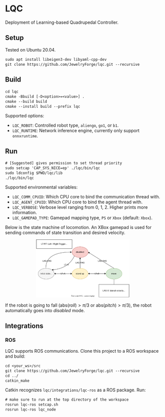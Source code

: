 # LQC

Deployment of Learning-based Quadrupedal Controller.

## Setup

Tested on Ubuntu 20.04.

```shell
sudo apt install libeigen3-dev libyaml-cpp-dev
git clone https://github.com/JewelryForge/lqc.git --recursive
```

## Build

```shell
cd lqc
cmake -Bbuild [-D<option>=<value>] . 
cmake --build build
cmake --install build --prefix lqc
```

Supported options:
- `LQC_ROBOT`: Controlled robot type, `aliengo`, `go1`, or `b1`.
- `LQC_RUNTIME`: Network inference engine, currently only support `onnxruntime`.

## Run

```shell
# [Suggested] gives permission to set thread priority
sudo setcap 'CAP_SYS_NICE=ep' ./lqc/bin/lqc
sudo ldconfig $PWD/lqc/lib 
./lqc/bin/lqc
```

Supported environmental variables:
- `LQC_COMM_CPUID`: Which CPU core to bind the communication thread with.
- `LQC_AGENT_CPUID`: Which CPU core to bind the agent thread with.
- `LQC_VERBOSE`: Verbose level ranging from 0, 1, 2. Higher prints more information.
- `LQC_GAMEPAD_TYPE`: Gamepad mapping type, `PS` or `Xbox` (default: `Xbox`).

Below is the state machine of locomotion. 
An XBox gamepad is used for sending commands of state transition and desired velocity.

<p align="middle">
  <img src="doc/state_machine.svg" width="60%"/>
</p>

If the robot is going to fall ($\textrm{abs}(roll) > \pi/3$ or $\textrm{abs}(pitch) > \pi/3$), 
the robot automatically goes into *disabled* mode.


## Integrations

### ROS

LQC supports ROS communications. Clone this project to a ROS workspace and build:
```shell
cd <your_ws>/src
git clone https://github.com/JewelryForge/lqc.git --recursive
cd ../
catkin_make
```

Catkin recognizes `lqc/integrations/lqc-ros` as a ROS package. Run:
```shell
# make sure to run at the top directory of the workspace
rosrun lqc-ros setcap.sh
rosrun lqc-ros lqc_node
```

